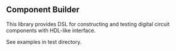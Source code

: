 ## Component Builder

This library provides DSL for constructing and testing digital circuit components with HDL-like interface.

See examples in test directory.

